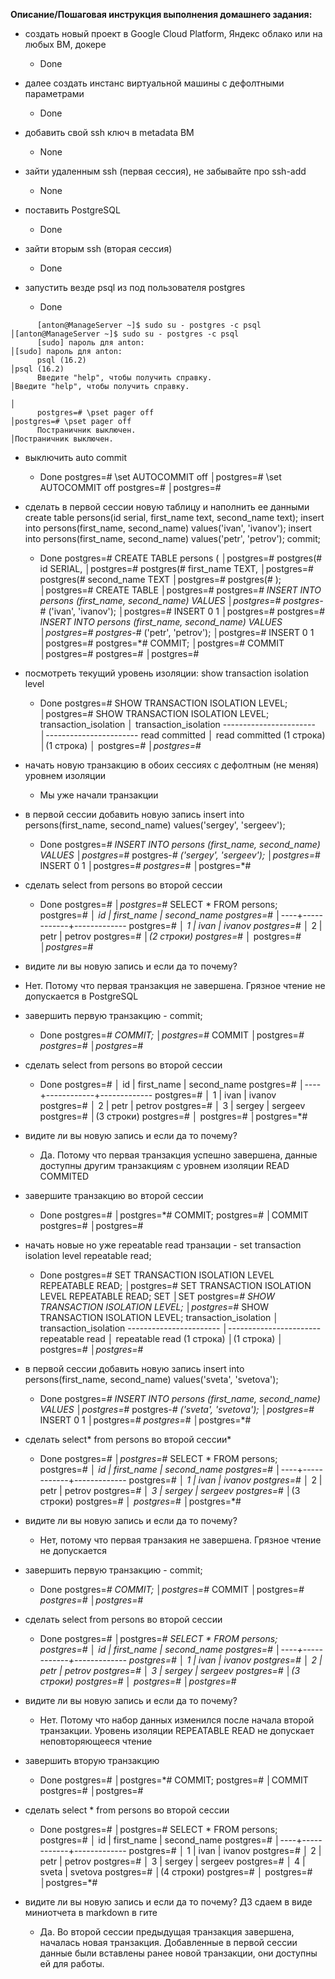 **Описание/Пошаговая инструкция выполнения домашнего задания:**
* создать новый проект в Google Cloud Platform, Яндекс облако или на любых ВМ, докере
  * Done

* далее создать инстанс виртуальной машины с дефолтными параметрами
  * Done

* добавить свой ssh ключ в metadata ВМ
  * None

* зайти удаленным ssh (первая сессия), не забывайте про ssh-add
  * None

* поставить PostgreSQL
  * Done

* зайти вторым ssh (вторая сессия)
  * Done

* запустить везде psql из под пользователя postgres
  * Done
```
      [anton@ManageServer ~]$ sudo su - postgres -c psql                                                                    │[anton@ManageServer ~]$ sudo su - postgres -c psql
      [sudo] пароль для anton:                                                                                              │[sudo] пароль для anton:
      psql (16.2)                                                                                                           │psql (16.2)
      Введите "help", чтобы получить справку.                                                                               │Введите "help", чтобы получить справку.
                                                                                                                            │
      postgres=# \pset pager off                                                                                            │postgres=# \pset pager off
      Постраничник выключен.                                                                                                │Постраничник выключен.
```
* выключить auto commit
  * Done
        postgres=# \set AUTOCOMMIT off                                                                                        │postgres=# \set AUTOCOMMIT off
        postgres=#                                                                                                            │postgres=#
    
* сделать
  в первой сессии новую таблицу и наполнить ее данными
  create table persons(id serial, first_name text, second_name text);
  insert into persons(first_name, second_name) values('ivan', 'ivanov');
  insert into persons(first_name, second_name) values('petr', 'petrov');
  commit;
  * Done
        postgres=# CREATE TABLE persons (                                                                                     │postgres=#
        postgres(#   id SERIAL,                                                                                               │postgres=#
        postgres(#   first_name TEXT,                                                                                         │postgres=#
        postgres(#   second_name TEXT                                                                                         │postgres=#
        postgres(# );                                                                                                         │postgres=#
        CREATE TABLE                                                                                                          │postgres=#
        postgres=*# INSERT INTO persons (first_name, second_name) VALUES                                                      │postgres=#
        postgres-*# ('ivan', 'ivanov');                                                                                       │postgres=#
        INSERT 0 1                                                                                                            │postgres=#
        postgres=*# INSERT INTO persons (first_name, second_name) VALUES                                                      │postgres=#
        postgres-*# ('petr', 'petrov');                                                                                       │postgres=#
        INSERT 0 1                                                                                                            │postgres=#
        postgres=*# COMMIT;                                                                                                   │postgres=#
        COMMIT                                                                                                                │postgres=#
        postgres=#                                                                                                            │postgres=#

* посмотреть текущий уровень изоляции: show transaction isolation level
  * Done
        postgres=# SHOW TRANSACTION ISOLATION LEVEL;                                                                          │postgres=# SHOW TRANSACTION ISOLATION LEVEL;
         transaction_isolation                                                                                                │ transaction_isolation
        -----------------------                                                                                               │-----------------------
         read committed                                                                                                       │ read committed
        (1 строка)                                                                                                            │(1 строка)
                                                                                                                              │
        postgres=*#                                                                                                           │postgres=*#

* начать новую транзакцию в обоих сессиях с дефолтным (не меняя) уровнем изоляции
  * Мы уже начали транзакции

* в первой сессии добавить новую запись insert into persons(first_name, second_name) values('sergey', 'sergeev');
  * Done
        postgres=*# INSERT INTO persons (first_name, second_name) VALUES                                                      │postgres=*#
        postgres-*# ('sergey', 'sergeev');                                                                                    │postgres=*#
        INSERT 0 1                                                                                                            │postgres=*#
        postgres=*#                                                                                                           │postgres=*#

* сделать select from persons во второй сессии
  * Done
        postgres=*#                                                                                                           │postgres=*# SELECT * FROM persons;
        postgres=*#                                                                                                           │ id | first_name | second_name
        postgres=*#                                                                                                           │----+------------+-------------
        postgres=*#                                                                                                           │  1 | ivan       | ivanov
        postgres=*#                                                                                                           │  2 | petr       | petrov
        postgres=*#                                                                                                           │(2 строки)
        postgres=*#                                                                                                           │
        postgres=*#                                                                                                           │postgres=*#

* видите ли вы новую запись и если да то почему?
 * Нет. Потому что первая транзакция не завершена. Грязное чтение не допускается в PostgreSQL

* завершить первую транзакцию - commit;
  * Done
        postgres=*# COMMIT;                                                                                                   │postgres=*#
        COMMIT                                                                                                                │postgres=*#
        postgres=#                                                                                                            │postgres=*#

* сделать select from persons во второй сессии
  * Done
        postgres=#                                                                                                            │ id | first_name | second_name
        postgres=#                                                                                                            │----+------------+-------------
        postgres=#                                                                                                            │  1 | ivan       | ivanov
        postgres=#                                                                                                            │  2 | petr       | petrov
        postgres=#                                                                                                            │  3 | sergey     | sergeev
        postgres=#                                                                                                            │(3 строки)
        postgres=#                                                                                                            │
        postgres=#                                                                                                            │postgres=*#

* видите ли вы новую запись и если да то почему?
  * Да. Потому что первая транзакция успешно завершена, данные доступны другим транзакциям с уровнем изоляции READ COMMITED

* завершите транзакцию во второй сессии
  * Done
        postgres=#                                                                                                            │postgres=*# COMMIT;
        postgres=#                                                                                                            │COMMIT
        postgres=#                                                                                                            │postgres=#

* начать новые но уже repeatable read транзации - set transaction isolation level repeatable read;
  * Done
        postgres=# SET TRANSACTION ISOLATION LEVEL REPEATABLE READ;                                                           │postgres=# SET TRANSACTION ISOLATION LEVEL REPEATABLE READ;
        SET                                                                                                                   │SET
        postgres=*# SHOW TRANSACTION ISOLATION LEVEL;                                                                         │postgres=*# SHOW TRANSACTION ISOLATION LEVEL;
         transaction_isolation                                                                                                │ transaction_isolation
        -----------------------                                                                                               │-----------------------
         repeatable read                                                                                                      │ repeatable read
        (1 строка)                                                                                                            │(1 строка)
                                                                                                                              │
        postgres=*#                                                                                                           │postgres=*#

* в первой сессии добавить новую запись insert into persons(first_name, second_name) values('sveta', 'svetova');
  * Done
        postgres=*# INSERT INTO persons (first_name, second_name) VALUES                                                      │postgres=*#
        postgres-*# ('sveta', 'svetova');                                                                                     │postgres=*#
        INSERT 0 1                                                                                                            │postgres=*#
        postgres=*#                                                                                                           │postgres=*#

* сделать select* from persons во второй сессии*
  * Done
        postgres=*#                                                                                                           │postgres=*# SELECT * FROM persons;
        postgres=*#                                                                                                           │ id | first_name | second_name
        postgres=*#                                                                                                           │----+------------+-------------
        postgres=*#                                                                                                           │  1 | ivan       | ivanov
        postgres=*#                                                                                                           │  2 | petr       | petrov
        postgres=*#                                                                                                           │  3 | sergey     | sergeev
        postgres=*#                                                                                                           │(3 строки)
        postgres=*#                                                                                                           │
        postgres=*#                                                                                                           │postgres=*#

* видите ли вы новую запись и если да то почему?
  * Нет, потому что первая транзакия не завершена. Грязное чтение не допускается

* завершить первую транзакцию - commit;
  * Done
        postgres=*# COMMIT;                                                                                                   │postgres=*#
        COMMIT                                                                                                                │postgres=*#
        postgres=#                                                                                                            │postgres=*#

* сделать select from persons во второй сессии
  * Done
        postgres=#                                                                                                            │postgres=*# SELECT * FROM persons;
        postgres=#                                                                                                            │ id | first_name | second_name
        postgres=#                                                                                                            │----+------------+-------------
        postgres=#                                                                                                            │  1 | ivan       | ivanov
        postgres=#                                                                                                            │  2 | petr       | petrov
        postgres=#                                                                                                            │  3 | sergey     | sergeev
        postgres=#                                                                                                            │(3 строки)
        postgres=#                                                                                                            │
        postgres=#                                                                                                            │postgres=*#

* видите ли вы новую запись и если да то почему?
  * Нет. Потому что набор данных изменился после начала второй транзакции. Уровень изоляции REPEATABLE READ не допускает неповторяющееся чтение

* завершить вторую транзакцию
  * Done
        postgres=#                                                                                                            │postgres=*# COMMIT;
        postgres=#                                                                                                            │COMMIT
        postgres=#                                                                                                            │postgres=#

* сделать select * from persons во второй сессии
  * Done
        postgres=#                                                                                                            │postgres=# SELECT * FROM persons;
        postgres=#                                                                                                            │ id | first_name | second_name
        postgres=#                                                                                                            │----+------------+-------------
        postgres=#                                                                                                            │  1 | ivan       | ivanov
        postgres=#                                                                                                            │  2 | petr       | petrov
        postgres=#                                                                                                            │  3 | sergey     | sergeev
        postgres=#                                                                                                            │  4 | sveta      | svetova
        postgres=#                                                                                                            │(4 строки)
        postgres=#                                                                                                            │
        postgres=#                                                                                                            │postgres=*#

* видите ли вы новую запись и если да то почему? ДЗ сдаем в виде миниотчета в markdown в гите
  * Да. Во второй сессии предыдущая транзакция завершена, началась новая транзакция. Добавленные в первой сессии данные были вставлены ранее новой транзакции, они доступны ей для работы.

